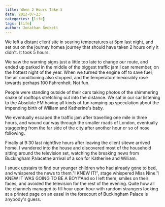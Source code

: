 ```yaml
---
title: When 2 Hours Take 5
date: 2013-07-23
categories: [life]
tags: [life]
author: Jonathan Beckett
---
```


We left a distant client site in searing temperatures at 5pm last night, and set out on the journey homea journey that should have taken 2 hours only it didn't. It took 5 hours.

We saw the warning signs just a little too late to change our route, and ended up parked in the middle of the biggest traffic jam I can remember, on the hottest night of the year. When we turned the engine off to save fuel, the air conditioning also stopped, and the temperature inexorably rose towards perhaps 100 Fahrenheit. Not fun.

People were standing outside of their cars taking photos of the shimmering snake of rooftops stretching out into the distance. We sat in our car listening to the Absolute FM having all kinds of fun ramping up speculation about the impending birth of William and Katherine's baby.

We eventually escaped the traffic jam after travelling one mile in three hours, and wound our way through the smaller roads of London, eventually staggering from the far side of the city after another hour or so of nose following.

Finally at 9:30 last nightfive hours after leaving the client sitewe arrived home. I wandered into the house and discovered most of the household sitting around the television set, watching the breaking news from Buckingham Palacethe arrival of a son for Katherine and William.

I snuck upstairs to find our younger children who had already gone to bed, and whispered the news to them."I KNEW IT!", stage whispered Miss Nine."I KNEW IT WAS GOING TO BE A BOY!"And so I left them, smiles on their faces, and avoided the television for the rest of the evening. Quite how all the channels managed to fill hour upon hour with random strangers looking at a printed page on an easel in the forecourt of Buckingham Palace is anybody's guess.